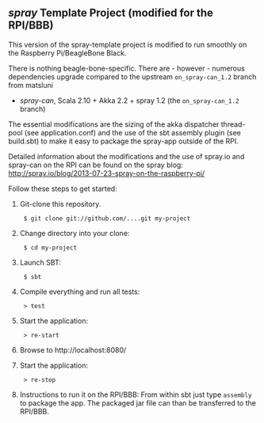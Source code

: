 ## _spray_ Template Project (modified for the RPI/BBB)

This version of the spray-template project is modified to run smoothly on the
Raspberry Pi/BeagleBone Black.

There is nothing beagle-bone-specific. There are - however - numerous dependencies upgrade
compared to the upstream `on_spray-can_1.2` branch from matsluni

* _spray-can_, Scala 2.10 + Akka 2.2 + spray 1.2 (the `on_spray-can_1.2` branch)

The essential modifications are the sizing of the akka dispatcher thread-pool
(see application.conf) and the use of the sbt assembly plugin (see build.sbt)
to make it easy to package the spray-app outside of the RPI.

Detailed information about the modifications and the use of spray.io and
spray-can on the RPI can be found on the spray blog:
<http://spray.io/blog/2013-07-23-spray-on-the-raspberry-pi/>

Follow these steps to get started:

1. Git-clone this repository.

        $ git clone git://github.com/....git my-project

2. Change directory into your clone:

        $ cd my-project

3. Launch SBT:

        $ sbt

4. Compile everything and run all tests:

        > test

5. Start the application:

        > re-start

6. Browse to http://localhost:8080/

7. Start the application:

        > re-stop

8. Instructions to run it on the RPI/BBB:
From within sbt just type `assembly` to package the app. The packaged jar file
can than be transferred to the RPI/BBB.
